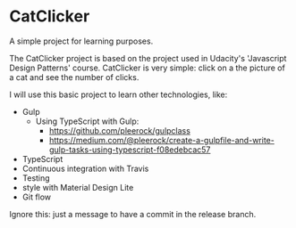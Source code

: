 # CatClicker
A simple project for learning purposes.

The CatClicker project is based on the project used in Udacity's 'Javascript Design Patterns' course.
CatClicker is very simple: click on a the picture of a cat and see the number of clicks.

I will use this basic project to learn other technologies, like:

* Gulp
  * Using TypeScript with Gulp: 
    * https://github.com/pleerock/gulpclass
    * https://medium.com/@pleerock/create-a-gulpfile-and-write-gulp-tasks-using-typescript-f08edebcac57
* TypeScript
* Continuous integration with Travis
* Testing
* style with Material Design Lite
* Git flow

Ignore this: just a message to have a commit in the release branch.
